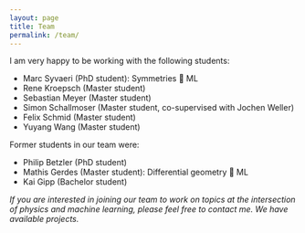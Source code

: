 ```yaml
---
layout: page
title: Team
permalink: /team/
---
```


I am very happy to be working with the following students:

- Marc Syvaeri (PhD student): Symmetries &#2229; ML
- Rene Kroepsch (Master student) 
- Sebastian Meyer (Master student)
- Simon Schallmoser (Master student, co-supervised with Jochen Weller)
- Felix Schmid (Master student)
- Yuyang Wang (Master student)

Former students in our team were:

- Philip Betzler (PhD student)
- Mathis Gerdes (Master student): Differential geometry &#2229; ML 
- Kai Gipp (Bachelor student)


*If you are interested in joining our team to work on topics at the intersection of physics and machine learning, please feel free to contact me. We have available projects.*
